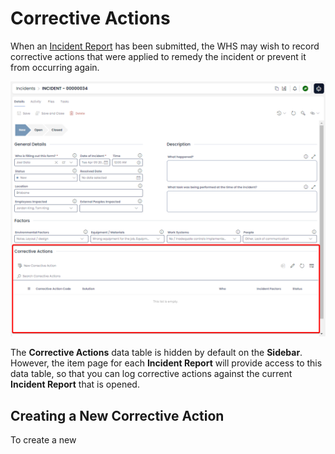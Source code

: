 # Corrective Actions

When an [Incident Report](</docs/Rapid/2-Rapid Standard/8-WHS/1-incidents/1-incidents.md>) has been submitted, the WHS may wish to record corrective actions that were applied to remedy the incident or prevent it from occurring again.

![A screenshot of the Incident Report item page. The screenshot is annotated with a red box to highlight the location of the "Corrective Actions" data table component, at the bottom of the Incidents item details page.](<Corrective Actions Table Highlighted.png>)

The **Corrective Actions** data table is hidden by default on the **Sidebar**. However, the item page for each **Incident Report** will provide access to this data table, so that you can log corrective actions against the current **Incident Report** that is opened.

## Creating a New Corrective Action

To create a new 
